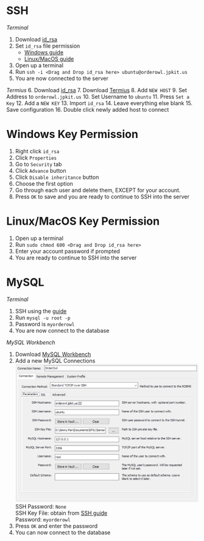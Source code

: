 # SSH
*Terminal*
1. Download [id_rsa](id_rsa)
2. Set `id_rsa` file permission
	- [Windows guide](#windows-key-permission)
	- [Linux/MacOS guide](#linuxmacos-key-permission)
3. Open up a terminal
4. Run `ssh -i <Drag and Drop id_rsa here> ubuntu@orderowl.jpkit.us`
5. You are now connected to the server

*Termius*
6. Download [id_rsa](id_rsa)
7. Download [Termius](https://termius.com/download)
8. Add `NEW HOST`
9. Set Address to `orderowl.jpkit.us`
10. Set Username to `ubuntu`
11. Press `Set a Key`
12. Add a `NEW KEY`
13. Import `id_rsa`
14. Leave everything else blank
15. Save configuration
16. Double click newly added host to connect

# Windows Key Permission
1. Right click `id_rsa`
2. Click `Properties`
3. Go to `Security` tab
4. Click `Advance` button
5. Click `Disable inheritance` button
6. Choose the first option
7. Go through each user and delete them, EXCEPT for your account.
8. Press `OK` to save and you are ready to continue to SSH into the server

# Linux/MacOS Key Permission
1. Open up a terminal
2. Run `sudo chmod 600 <Drag and Drop id_rsa here>`
3. Enter your account password if prompted
4. You are ready to continue to SSH into the server

# MySQL
*Terminal*
1. SSH using the [guide](#ssh)
2. Run `mysql -u root -p`
3. Password is `myorderowl`
4. You are now connect to the database

*MySQL Workbench*
1. Download [MySQL Workbench](https://dev.mysql.com/downloads/workbench/)
2. Add a new MySQL Connections
![MySQL credentials](tutorial/MySQL.png)<br />
SSH Password: `None`<br />
SSH Key File: obtain from [SSH guide](#ssh)<br />
Password: `myorderowl`
3. Press `OK` and enter the password
4. You can now connect to the database